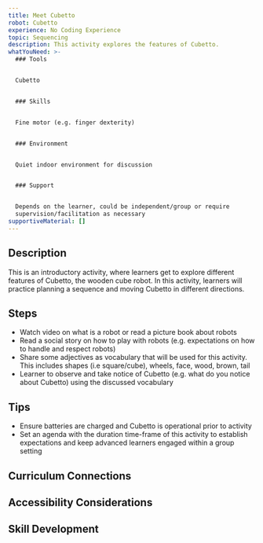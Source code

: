 ```yaml
---
title: Meet Cubetto
robot: Cubetto
experience: No Coding Experience
topic: Sequencing
description: This activity explores the features of Cubetto.
whatYouNeed: >-
  ### Tools


  Cubetto


  ### Skills


  Fine motor (e.g. finger dexterity)


  ### Environment


  Quiet indoor environment for discussion


  ### Support


  Depends on the learner, could be independent/group or require
  supervision/facilitation as necessary
supportiveMaterial: []
---
```

## Description

This is an introductory activity, where learners get to explore different features of Cubetto, the wooden cube robot. In this activity, learners will practice planning a sequence and moving Cubetto in different directions.

## Steps

* Watch video on what is a robot or read a picture book about robots
* Read a social story on how to play with robots (e.g. expectations on how to handle and respect robots)
* Share some adjectives as vocabulary that will be used for this activity. This includes shapes (i.e square/cube), wheels, face, wood, brown, tail
* Learner to observe and take notice of Cubetto (e.g. what do you notice about Cubetto) using the discussed vocabulary

## Tips

* Ensure batteries are charged and Cubetto is operational prior to activity
* Set an agenda with the duration time-frame of this activity to establish expectations and keep advanced learners engaged within a group setting

## Curriculum Connections

## Accessibility Considerations

## Skill Development